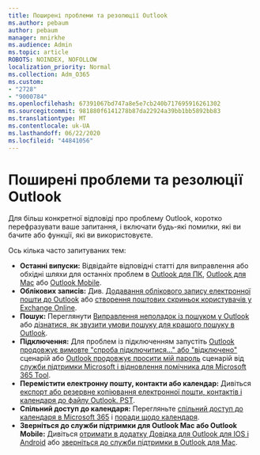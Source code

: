 ```yaml
---
title: Поширені проблеми та резолюції Outlook
ms.author: pebaum
author: pebaum
manager: mnirkhe
ms.audience: Admin
ms.topic: article
ROBOTS: NOINDEX, NOFOLLOW
localization_priority: Normal
ms.collection: Adm_O365
ms.custom:
- "2728"
- "9000784"
ms.openlocfilehash: 67391067bd747a8e5e7cb240b717695916261302
ms.sourcegitcommit: 981880f6141278b87da22924a39bb1bb5892bb83
ms.translationtype: MT
ms.contentlocale: uk-UA
ms.lasthandoff: 06/22/2020
ms.locfileid: "44841056"
---
```

# <a name="outlook-common-issues-and-resolutions"></a>Поширені проблеми та резолюції Outlook

Для більш конкретної відповіді про проблему Outlook, коротко перефразувати ваше запитання, і включати будь-які помилки, які ви бачите або функції, які ви використовуєте.

Ось кілька часто запитуваних тем:

- **Останні випуски:**  Відвідайте відповідні статті для виправлення або обхідні шляхи для останніх проблем в [Outlook для ПК](https://support.office.com/article/ecf61305-f84f-4e13-bb73-95a214ac1230), [Outlook для Mac](https://support.office.com/article/54afa5e3-db38-422a-9d94-3b55330ded8e) або [Outlook Mobile](https://support.office.com/article/a264ef01-9c88-48fb-9285-7017e4f31f02).
- **Облікових записів:**  Див. [Додавання облікового запису електронної пошти до Outlook](https://support.office.com/article/6e27792a-9267-4aa4-8bb6-c84ef146101b) або [створення поштових скриньок користувачів у Exchange Online](https://docs.microsoft.com/Exchange/recipients-in-exchange-online/create-user-mailboxes).
- **Пошук:**  Переглянути [Виправлення неполадок із пошуком у Outlook](https://support.office.com/article/2556b11f-f4d8-46be-b0a7-de33a3f4f066) або [дізнатися, як звузити умови пошуку для кращого пошуку в Outlook](https://support.office.com/article/D824D1E9-A255-4C8A-8553-276FB895A8DA).
- **Підключення:**  Для проблем із підключенням запустіть [Outlook продовжує вимовте "спроба підключитися..." або "відключено"](https://aka.ms/SaRA-OutlookDisconnect) сценарій або [Outlook продовжує просити мій пароль](https://aka.ms/SaRA-OutlookPwdPrompt) сценарій від [служби підтримки Microsoft і відновлення помічника для Microsoft 365 Tool](https://diagnostics.outlook.com/#/).
- **Перемістити електронну пошту, контакти або календар:**  Дивіться [експорт або резервне копіювання електронної пошти, контактів і календаря до файлу Outlook. PST](https://support.office.com/article/14252b52-3075-4e9b-be4e-ff9ef1068f91).
- **Спільний доступ до календаря:**  Перегляньте [спільний доступ до календаря в Microsoft 365](https://support.office.com/article/b576ecc3-0945-4d75-85f1-5efafb8a37b4) і [поради щодо календаря](https://support.office.com/article/D93F72D3-2361-4E0D-8D6A-5C4939C17F39).
- **Зверніться до служби підтримки для Outlook Mac або Outlook Mobile:**  Дивіться [отримати в додатку Довідка для Outlook для IOS і Android](https://support.office.com/article/218a22d1-9fa5-4889-b689-de1c63493243) або [зверніться до служби підтримки в Outlook для Mac](https://support.office.com/article/d0410177-8e65-4487-93f7-206a3a3d71a8).
